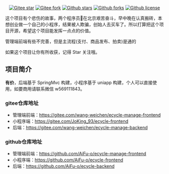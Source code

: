 <div align="center">

[![Gitee star](https://gitee.com/mindskip/xzs-mysql/badge/star.svg?theme=gitee)](https://gitee.com/wang-weichen/ecycle-backend)
[![Gitee fork](https://gitee.com/mindskip/xzs-mysql/badge/fork.svg?theme=gitee)](https://gitee.com/wang-weichen/ecycle-backend)
[![Github stars](https://img.shields.io/github/stars/mindskip/xzs-mysql?logo=github)](https://github.com/AiFu-o/ecycle-backend)
[![Github forks](https://img.shields.io/github/forks/mindskip/xzs-mysql?logo=github)](https://github.com/AiFu-o/ecycle-backend)
[![Github license](https://img.shields.io/badge/license-AGPL-yellow)](https://gitee.com/wang-weichen/ecycle-backend/blob/master/LICENSE)

</div>
这个项目有个悲伤的故事，两个程序员🐶在北京艰苦奋斗，早中晚在认真搬砖，本想创业做一个自己的小程序，结果被人欺骗，创始人去买车了。所以打算把这个项目开源，希望这个项目能发挥一点点的价值。

管理端前端有些不完善，但是主流程(支付、商品发布、拍卖)是通的

如果这个项目让你有所收获，记得 Star 关注哦。

## 项目简介
**有价**，后端基于 SpringMvc 构建，小程序基于 uniapp 构建，个人可以直接使用，如要商用请联系微信 w569111843。

### gitee仓库地址
* 管理端前端：https://gitee.com/wang-weichen/ecycle-manage-frontend
* 小程序端：https://gitee.com/JoKing_93/ecycle-frontend
* 后端：https://gitee.com/wang-weichen/ecycle-manage-backend

### github仓库地址
* 管理端前端：https://github.com/AiFu-o/ecycle-manage-frontend
* 小程序端：https://github.com/AiFu-o/ecycle-frontend
* 后端：https://github.com/AiFu-o/ecycle-backend